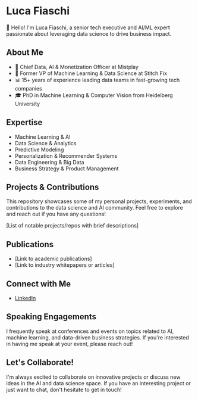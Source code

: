 # Luca Fiaschi

👋 Hello! I'm Luca Fiaschi, a senior tech executive and AI/ML expert passionate about leveraging data science to drive business impact.

## About Me

- 🚀 Chief Data, AI & Monetization Officer at Mistplay
- 🧠 Former VP of Machine Learning & Data Science at Stitch Fix
- 📊 15+ years of experience leading data teams in fast-growing tech companies
- 🎓 PhD in Machine Learning & Computer Vision from Heidelberg University

## Expertise

- Machine Learning & AI
- Data Science & Analytics
- Predictive Modeling
- Personalization & Recommender Systems
- Data Engineering & Big Data
- Business Strategy & Product Management

## Projects & Contributions

This repository showcases some of my personal projects, experiments, and contributions to the data science and AI community. Feel free to explore and reach out if you have any questions!

[List of notable projects/repos with brief descriptions]

## Publications

- [Link to academic publications]
- [Link to industry whitepapers or articles]

## Connect with Me

- [LinkedIn](https://www.linkedin.com/in/lfiaschi)

## Speaking Engagements

I frequently speak at conferences and events on topics related to AI, machine learning, and data-driven business strategies. If you're interested in having me speak at your event, please reach out!

## Let's Collaborate!

I'm always excited to collaborate on innovative projects or discuss new ideas in the AI and data science space. If you have an interesting project or just want to chat, don't hesitate to get in touch!
